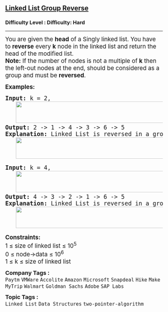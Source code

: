 <h2><a href="https://www.geeksforgeeks.org/problems/reverse-a-linked-list-in-groups-of-given-size/1?_gl=1*1212baw*_up*MQ..*_gs*MQ..&gclid=CjwKCAjw--K_BhB5EiwAuwYoylK5XzDwQqyzmbeNyd6lbwEki04LPSPJ3QfSMrU-U2MbFA0DRoegrBoCPiYQAvD_BwE&gbraid=0AAAAAC9yBkDs_DoJKxMS1sI6NNYmbwb_h">Linked List Group Reverse</a></h2><h3>Difficulty Level : Difficulty: Hard</h3><hr><div class="problems_problem_content__Xm_eO"><p><span style="font-size: 14pt;">You are given the&nbsp;<strong>head</strong>&nbsp;of a Singly linked list. You have to&nbsp;<strong>reverse</strong>&nbsp;every&nbsp;<strong>k</strong>&nbsp;node in the linked list and return the head of the modified list.<br></span><span style="font-size: 14pt;"><strong>Note:</strong>&nbsp;If the number of nodes is not a multiple of&nbsp;<strong>k</strong>&nbsp;then the left-out nodes at the end, should be considered as a group and must be&nbsp;<strong>reversed</strong>.</span></p>
<p><span style="font-size: 14pt;"><strong>Examples:</strong></span></p>
<pre><span style="font-size: 14pt;"><strong>Input: </strong>k = 2,<br> &nbsp; <img src="https://media.geeksforgeeks.org/img-practice/prod/addEditProblem/908192/Web/Other/blobid0_1756125226.webp" width="589" height="68"><br><strong>Output: </strong>2 -&gt; 1 -&gt; 4 -&gt; 3 -&gt; 6 -&gt; 5<br><strong>Explanation:</strong> Linked List is reversed in a group of size k = 2.<br>   <img src="https://media.geeksforgeeks.org/img-practice/prod/addEditProblem/908192/Web/Other/blobid1_1756125284.webp" width="589" height="68"></span></pre>
<pre><span style="font-size: 14pt;"><strong>Input: </strong>k = 4,<br> &nbsp; <img src="https://media.geeksforgeeks.org/img-practice/prod/addEditProblem/908192/Web/Other/blobid2_1756125400.webp" width="589" height="68"><br><strong>Output: </strong>4 -&gt; 3 -&gt; 2 -&gt; 1 -&gt; 6 -&gt; 5<br><strong>Explanation: </strong>Linked List is reversed in a group of size k = 4.<br>   <img src="https://media.geeksforgeeks.org/img-practice/prod/addEditProblem/908192/Web/Other/blobid3_1756125453.webp" width="591" height="68"></span></pre>
<div><span style="font-size: 14pt;"><strong>Constraints:</strong></span></div>
<div><span style="font-size: 14pt;">1 ≤ size of linked list ≤ 10<sup>5</sup></span></div>
<div><span style="font-size: 14pt;">0 ≤ node-&gt;data ≤ 10<sup>6</sup></span><br><span style="font-size: 14pt;">1 ≤ k ≤&nbsp;size of linked list&nbsp;</span></div></div><p><span style=font-size:18px><strong>Company Tags : </strong><br><code>Paytm</code>&nbsp;<code>VMWare</code>&nbsp;<code>Accolite</code>&nbsp;<code>Amazon</code>&nbsp;<code>Microsoft</code>&nbsp;<code>Snapdeal</code>&nbsp;<code>Hike</code>&nbsp;<code>MakeMyTrip</code>&nbsp;<code>Walmart</code>&nbsp;<code>Goldman Sachs</code>&nbsp;<code>Adobe</code>&nbsp;<code>SAP Labs</code>&nbsp;<br><p><span style=font-size:18px><strong>Topic Tags : </strong><br><code>Linked List</code>&nbsp;<code>Data Structures</code>&nbsp;<code>two-pointer-algorithm</code>&nbsp;